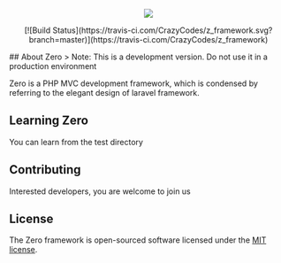 <p align="center"><a href="https://blog.fastrun.cn" target="_blank"><img src="https://resources.blog.fastrun.cn/wp-content/uploads/2018/12/zero_logo.png"></a></p>
<p align="center">
[![Build Status](https://travis-ci.com/CrazyCodes/z_framework.svg?branch=master)](https://travis-ci.com/CrazyCodes/z_framework) 
</p>
## About Zero
> Note: This is a development version. Do not use it in a production environment

Zero is a PHP MVC development framework, which is condensed by referring to the elegant design of laravel framework.


## Learning Zero
You can learn from the test directory

## Contributing
Interested developers, you are welcome to join us

## License
The Zero framework is open-sourced software licensed under the [MIT license](https://opensource.org/licenses/MIT).
